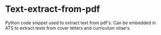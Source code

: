 # Text-extract-from-pdf
Python code snippet used to extract text from pdf's. Can be embedded in ATS to extract texts from cover letters and curriculum vitae's.
